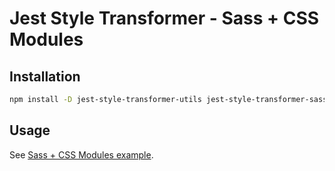 # Jest Style Transformer - Sass + CSS Modules

## Installation
```bash
npm install -D jest-style-transformer-utils jest-style-transformer-sass-css-modules
```

## Usage

See [Sass + CSS Modules example](https://github.com/wesrice/jest-style-transformers/tree/main/examples/sass-css-modules).
